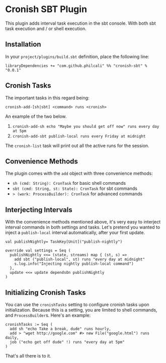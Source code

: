 # Cronish SBT Plugin

This plugin adds interval task execution in the sbt console. With both
sbt task execution and / or shell execution.

## Installation

In your `project/plugins/build.sbt` definition, place the following line:
  
    libraryDependencies += "com.github.philcali" %% "cronish-sbt" % "0.0.1"

## Cronish Tasks

The important tasks in this regard being:

    cronish-add-[sh|sbt] <command> runs <cronish>

An example of the two below.

  1. `cronish-add-sh echo "Maybe you should get off now" runs every day at 5pm`
  2. `cronish-add-sbt publish-local runs every Friday at midnight`

The `cronish-list` task will print out all the active runs for the session.

## Convenience Methods

The plugin comes with the `add` object with three convenience methods:

  * `sh (cmd: String): CronTask` for basic shell commands
  * `sbt (cmd: String, st: State): CronTask` for sbt commands
  * `> (work: ProcessBuilder): CronTask` for advanced commands 

## Interjecting Intervals

With the convenience methods mentioned above, it's very easy to
interject interval commands in both settings and tasks. Let's pretend
you wanted to inject a `publish-local` interval automatically, after
your first update.

    val publishNightly= TaskKey[Unit]("publish-nightly")

    override val settings = Seq (
      publishNightly <<= (state, streams) map { (st, s) =>
        add sbt ("publish-local", st) runs "every day at midnight"
        s.log.info("Injecting nightly publish-local command")
      }, 
      update <<= update dependsOn publishNightly
    )

## Initializing Cronish Tasks 

You can use the `cronishTasks` setting to configure cronish tasks upon
initialization. Because this is a setting, you are limited to shell
commands, and `ProcessBuilder`s. Here's an example:

    cronishTasks := Seq (
      add sh "echo Take a break, dude" runs hourly,
      add > "wget http://google.com" #> new File("google.html") runs daily,
      job ("echo get off dude" !) runs "every day at 5pm"
    )

That's all there is to it.
